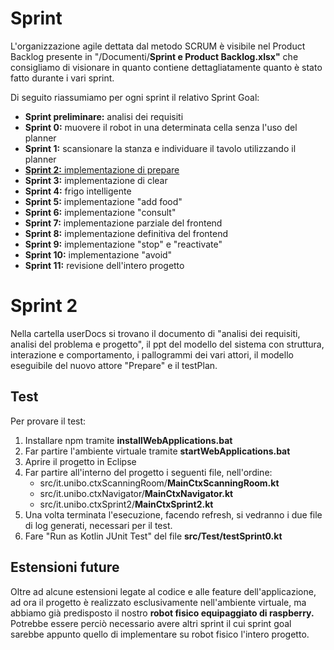 # Sprint

L'organizzazione agile dettata dal metodo SCRUM è visibile nel Product Backlog presente in "/Documenti/**Sprint e Product Backlog.xlsx"**
che consigliamo di visionare in quanto contiene dettagliatamente quanto è stato fatto durante i vari sprint.

Di seguito riassumiamo per ogni sprint il relativo Sprint Goal:
- **Sprint preliminare:** analisi dei requisiti
- **Sprint 0:** muovere il robot in una determinata cella senza l'uso del planner
- **Sprint 1:** scansionare la stanza e individuare il tavolo utilizzando il planner
- <ins>**Sprint 2:** implementazione di prepare</ins> 
- **Sprint 3:** implementazione di clear 
- **Sprint 4:** frigo intelligente
- **Sprint 5:** implementazione "add food"
- **Sprint 6:** implementazione "consult"
- **Sprint 7:** implementazione parziale del frontend
- **Sprint 8:** implementazione definitiva del frontend
- **Sprint 9:** implementazione "stop" e "reactivate"
- **Sprint 10:** implementazione "avoid"
- **Sprint 11:** revisione dell'intero progetto

# Sprint 2
Nella cartella userDocs si trovano il documento di "analisi dei requisiti, analisi del problema e progetto", il ppt del modello del sistema con struttura, interazione e comportamento, i pallogrammi dei vari attori, il modello eseguibile del nuovo attore "Prepare" e il testPlan.

## Test
Per provare il test:
1) Installare npm tramite **installWebApplications.bat**
2) Far partire l'ambiente virtuale tramite **startWebApplications.bat**
3) Aprire il progetto in Eclipse
4) Far partire all'interno del progetto i seguenti file, nell'ordine:
    * src/it.unibo.ctxScanningRoom/**MainCtxScanningRoom.kt**
    * src/it.unibo.ctxNavigator/**MainCtxNavigator.kt**
    * src/it.unibo.ctxSprint2/**MainCtxSprint2.kt**
5) Una volta terminata l'esecuzione, facendo refresh, si vedranno i due file di log generati, necessari per il test.
6) Fare "Run as Kotlin JUnit Test" del file **src/Test/testSprint0.kt**

## Estensioni future

Oltre ad alcune estensioni legate al codice e alle feature dell'applicazione, ad ora il progetto è realizzato esclusivamente nell'ambiente virtuale, ma abbiamo già predisposto il nostro **robot fisico equipaggiato di raspberry.**
Potrebbe essere perciò necessario avere altri sprint il cui sprint goal sarebbe appunto quello di implementare su robot fisico l'intero progetto.
